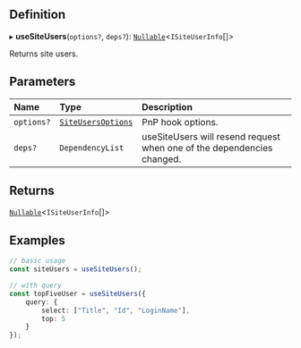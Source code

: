 
## Definition

▸ **useSiteUsers**(`options?`, `deps?`): [`Nullable`](../Types/NullableT.md)<`ISiteUserInfo`[]\>

Returns site users.

## Parameters

| Name | Type | Description |
| :------ | :------ | :------ |
| `options?` | [`SiteUsersOptions`](../Interfaces/SiteUsersOptions.md) | PnP hook options. |
| `deps?` | `DependencyList` | useSiteUsers will resend request when one of the dependencies changed. |

## Returns

[`Nullable`](../Types/NullableT.md)<`ISiteUserInfo`[]\>

## Examples

```typescript
// basic usage
const siteUsers = useSiteUsers();

// with query
const topFiveUser = useSiteUsers({
	query: {
		select: ["Title", "Id", "LoginName"],
		top: 5
	}
});
```